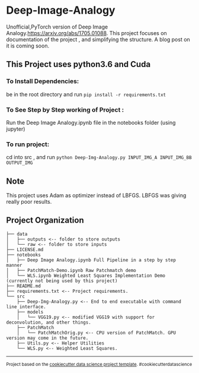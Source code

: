 Deep-Image-Analogy
==============================

Unofficial,PyTorch version of Deep Image Analogy.https://arxiv.org/abs/1705.01088. 
This project focuses on documentation of the project , and simplifying the structure.
A blog post on it is coming soon. 

## This Project uses python3.6 and Cuda

### To Install Dependencies: 
be in the root directory and run `pip install -r requirements.txt` 

### To See Step by Step working of Project : 
Run the Deep Image Analogy.ipynb file in the notebooks folder (using jupyter)

### To run project:
cd into src , and run `python Deep-Img-Analogy.py INPUT_IMG_A INPUT_IMG_BB OUTPUT_IMG` 

## Note 
This project uses Adam as optimizer instead of LBFGS. LBFGS was giving really poor results. 

Project Organization
------------
    ├── data
    │   ├── outputs <-- folder to store outputs
    │   └── raw <-- folder to store inputs
    ├── LICENSE.md
    ├── notebooks
    │   ├── Deep Image Analogy.ipynb Full Pipeline in a step by step manner
    │   ├── PatchMatch-Demo.ipynb Raw Patchmatch demo
    │   └── WLS.ipynb Weighted Least Squares Implementation Demo (currently not being used by this project)
    ├── README.md 
    ├── requirements.txt <-- Project requirements. 
    └── src
        ├── Deep-Img-Analogy.py <-- End to end executable with command line interface.
        ├── models
        │   └── VGG19.py <-- modified VGG19 with support for deconvolution, and other things. 
        ├── PatchMatch
        │   └── PatchMatchOrig.py <-- CPU version of PatchMatch. GPU version may come in the future.
        ├── Utils.py <-- Helper Utilities
        └── WLS.py <-- Weighted Least Squares.
 

--------

<p><small>Project based on the <a target="_blank" href="https://drivendata.github.io/cookiecutter-data-science/">cookiecutter data science project template</a>. #cookiecutterdatascience</small></p>
